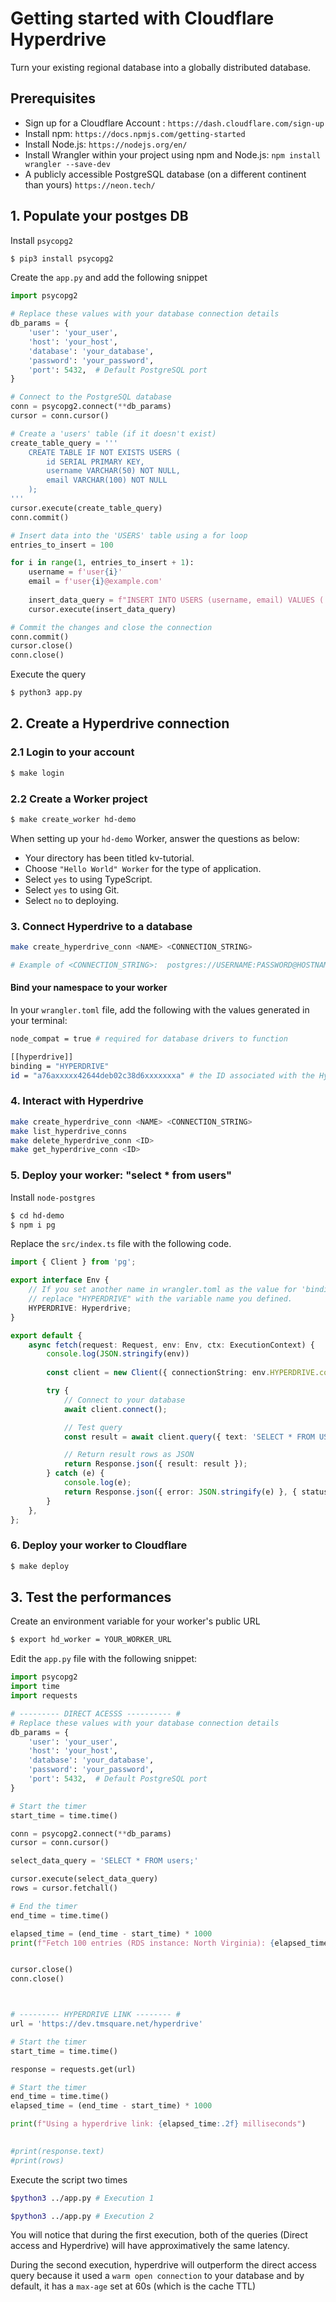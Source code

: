 
# Getting started with Cloudflare Hyperdrive

Turn your existing regional database into a globally distributed database.

## Prerequisites

 *  Sign up for a Cloudflare Account : `https://dash.cloudflare.com/sign-up`
 *  Install npm: `https://docs.npmjs.com/getting-started`
 *  Install Node.js: `https://nodejs.org/en/`
 *  Install Wrangler within your project using npm and Node.js: `npm install wrangler --save-dev` 
 *  A publicly accessible PostgreSQL database (on a different continent than yours) `https://neon.tech/`


## 1. Populate your postges DB
Install `psycopg2`
```sh
$ pip3 install psycopg2
```
Create the `app.py` and add the following snippet
```python
import psycopg2

# Replace these values with your database connection details
db_params = {
    'user': 'your_user',
    'host': 'your_host',
    'database': 'your_database',
    'password': 'your_password',
    'port': 5432,  # Default PostgreSQL port
}

# Connect to the PostgreSQL database
conn = psycopg2.connect(**db_params)
cursor = conn.cursor()

# Create a 'users' table (if it doesn't exist)
create_table_query = '''
    CREATE TABLE IF NOT EXISTS USERS (
        id SERIAL PRIMARY KEY,
        username VARCHAR(50) NOT NULL,
        email VARCHAR(100) NOT NULL
    );
'''
cursor.execute(create_table_query)
conn.commit()

# Insert data into the 'USERS' table using a for loop
entries_to_insert = 100

for i in range(1, entries_to_insert + 1):
    username = f'user{i}'
    email = f'user{i}@example.com'
    
    insert_data_query = f"INSERT INTO USERS (username, email) VALUES ('{username}', '{email}');"
    cursor.execute(insert_data_query)

# Commit the changes and close the connection
conn.commit()
cursor.close()
conn.close()
```
Execute the query
```sh
$ python3 app.py
```
## 2. Create a Hyperdrive connection
### 2.1 Login to your account
```sh
$ make login
```

### 2.2 Create a Worker project
```sh
$ make create_worker hd-demo
```
When setting up your `hd-demo` Worker, answer the questions as below:
*  Your directory has been titled kv-tutorial.
*  Choose `"Hello World" Worker` for the type of application.
*  Select `yes` to using TypeScript.
*  Select `yes` to using Git.
*  Select `no` to deploying.


### 3. Connect Hyperdrive to a database
```sh
make create_hyperdrive_conn <NAME> <CONNECTION_STRING>

# Example of <CONNECTION_STRING>:  postgres://USERNAME:PASSWORD@HOSTNAME_OR_IP_ADDRESS:PORT/database_name
```

#### Bind your namespace to your worker
In your `wrangler.toml` file, add the following with the values generated in your terminal:
```sh
node_compat = true # required for database drivers to function

[[hyperdrive]]
binding = "HYPERDRIVE"
id = "a76axxxxx42644deb02c38d6xxxxxxxa" # the ID associated with the Hyperdrive you just created
```

### 4. Interact with Hyperdrive
```sh
make create_hyperdrive_conn <NAME> <CONNECTION_STRING>
make list_hyperdrive_conns
make delete_hyperdrive_conn <ID>
make get_hyperdrive_conn <ID>
```

### 5. Deploy your worker: "select * from users"
Install `node-postgres`
```sh
$ cd hd-demo
$ npm i pg
```
Replace the `src/index.ts` file with the following code.
```ts
import { Client } from 'pg';

export interface Env {
	// If you set another name in wrangler.toml as the value for 'binding',
	// replace "HYPERDRIVE" with the variable name you defined.
	HYPERDRIVE: Hyperdrive;
}

export default {
	async fetch(request: Request, env: Env, ctx: ExecutionContext) {
		console.log(JSON.stringify(env))
		
		const client = new Client({ connectionString: env.HYPERDRIVE.connectionString });

		try {
			// Connect to your database
			await client.connect();

			// Test query
			const result = await client.query({ text: 'SELECT * FROM USERS' });

			// Return result rows as JSON
			return Response.json({ result: result });
		} catch (e) {
			console.log(e);
			return Response.json({ error: JSON.stringify(e) }, { status: 500 });
		}
	},
};
```

### 6. Deploy your worker to Cloudflare
```sh
$ make deploy
```

## 3. Test the performances
Create an environment variable for your worker's public URL
```sh
$ export hd_worker = YOUR_WORKER_URL
```
Edit the `app.py` file with the following snippet:
```python
import psycopg2
import time
import requests

# --------- DIRECT ACESSS ---------- #
# Replace these values with your database connection details
db_params = {
    'user': 'your_user',
    'host': 'your_host',
    'database': 'your_database',
    'password': 'your_password',
    'port': 5432,  # Default PostgreSQL port
}

# Start the timer
start_time = time.time()

conn = psycopg2.connect(**db_params)
cursor = conn.cursor()

select_data_query = 'SELECT * FROM users;'

cursor.execute(select_data_query)
rows = cursor.fetchall()

# End the timer
end_time = time.time()

elapsed_time = (end_time - start_time) * 1000
print(f"Fetch 100 entries (RDS instance: North Virginia): {elapsed_time:.2f} milliseconds")


cursor.close()
conn.close()



# --------- HYPERDRIVE LINK -------- #
url = 'https://dev.tmsquare.net/hyperdrive'

# Start the timer
start_time = time.time()

response = requests.get(url)

# Start the timer
end_time = time.time()
elapsed_time = (end_time - start_time) * 1000

print(f"Using a hyperdrive link: {elapsed_time:.2f} milliseconds")

 
#print(response.text)
#print(rows)
```
Execute the script two times
```sh
$python3 ../app.py # Execution 1

$python3 ../app.py # Execution 2
```

You will notice that during the first execution, both of the queries (Direct access and Hyperdrive) will have approximatively the same latency. 

During the second execution, hyperdrive will outperform the direct access query because it used a `warm open connection` to your database and by default, it has a `max-age` set at 60s (which is the cache TTL)
